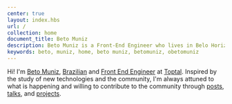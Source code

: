 ```yaml
---
center: true
layout: index.hbs
url: /
collection: home
document_title: Beto Muniz
description: Beto Muniz is a Front-End Engineer who lives in Belo Horizonte, Brazil.
keywords: beto, muniz, home, beto muniz, betomuniz, obetomuniz
---
```


Hi! I'm <a href="https://plus.google.com/+betomuniz" target="_blank" rel="author">Beto Muniz</a>, <a href="https://en.wikipedia.org/wiki/Brazilians" target="_blank" rel="noopener noreferrer">Brazilian</a> and <a href="http://f2em.com/" target="_blank" rel="noopener noreferrer">Front End Engineer</a> at <a href="https://www.toptal.com/" target="_blank" rel="noopener noreferrer">Toptal</a>. Inspired by the study of new technologies and the community, I'm always attuned to what is happening and willing to contribute to the community through [posts](https://betomuniz.com/blog/), [talks](https://betomuniz.com/talks/), and [projects](https://betomuniz.com/projects/).
